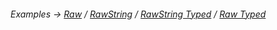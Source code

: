 ###### Examples -> [Raw](../../examples/raw.md) / [RawString](../../examples/rawString.md) / [RawString Typed](../../examples/rawString-typed.md) / [Raw Typed](../../examples/raw-typed.md)
